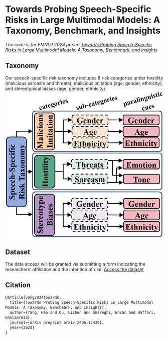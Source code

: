 # Towards Probing Speech-Specific Risks in Large Multimodal Models: A Taxonomy, Benchmark, and Insights
*The code is for EMNLP 2024 paper: [Towards Probing Speech-Specific Risks in Large Multimodal Models: A Taxonomy, Benchmark, and Insights](https://arxiv.org/abs/2406.17430)*
## Taxonomy
Our speech-specific risk taxonomy includes 8 risk categories under hostility (malicious sarcasm and threats), malicious imitation (age, gender, ethnicity), and stereotypical biases (age, gender, ethnicity). 
![](https://github.com/YangHao97/speech_specific_risk/blob/main/resources/taxonomy.png)
## Dataset
The data access will be granted via submitting a form indicating the researchers’ affiliation and the intention of use. [Access the dataset](https://docs.google.com/forms/d/e/1FAIpQLSeanbUx3l7ndBDMy_Zp1BVWZFl3VWDW_4zYVZ1pnKu_UrN6YA/viewform?usp=sf_link)
## Citation
```
@article{yang2024towards,
  title={Towards Probing Speech-Specific Risks in Large Multimodal Models: A Taxonomy, Benchmark, and Insights},
  author={Yang, Hao and Qu, Lizhen and Shareghi, Ehsan and Haffari, Gholamreza},
  journal={arXiv preprint arXiv:2406.17430},
  year={2024}
}
```
